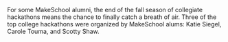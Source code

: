 For some MakeSchool alumni, the end of the fall season of collegiate hackathons means the chance to finally catch a breath of air. Three of the top college hackathons were organized by MakeSchool alums: Katie Siegel, Carole Touma, and Scotty Shaw. 